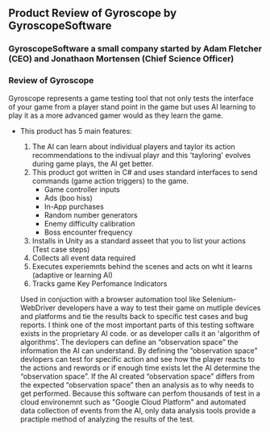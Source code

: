 ## Product Review of Gyroscope by GyroscopeSoftware
### GyroscopeSoftware a small company started by Adam Fletcher (CEO) and Jonathaon Mortensen (Chief Science Officer)
### Review of Gyroscope
Gyroscope represents a game testing tool that not only tests the interface of your game from a player stand point in the game but uses AI learning to play it as a more advanced gamer would as they learn the game.
* This product has 5 main features:
  1.  The AI can learn about individual players and taylor its action recommendations to the indivual playr and this 'tayloring' evolves during game plays, the AI get better.
  2.  This product got written in C# and uses standard interfaces to send commands (game action triggers) to the game.
      * Game controller inputs
      * Ads (boo hiss)
      * In-App purchases
      * Random number generators
      * Enemy difficulty calibration
      * Boss encounter frequency
  3.  Installs in Unity as a standard asseet that you to list your actions (Test case steps)
  4.  Collects all event data required
  5.  Executes experiemnts behind the scenes and acts on wht it learns (adaptive or learning AI)
  6.  Tracks game Key Perfomance Indicators
  
  Used in conjuction with a browser automation tool like Selenium-WebDriver developers have a way to test their game on mutliple devices and platforms and tie the results back to specific test cases and bug reports.
  I think one of the most important parts of this testing software exists in the proprietary AI code. or as developer calls it an 'algorithm of algorithms'.  The devlopers can define an “observation space” the information the AI can understand.  By defining the “observation space” devlopers can test for specific action and see how the player reacts to the actions and rewords or if enough time exists let the AI determine the “observation space”.  If the AI created “observation space” differs from the expected “observation space” then an analysis as to why needs to get performed.
  Because this software can perfom thousands of test in a cloud environemnt such as "Google Cloud Platform" and automated data collection of events from the AI, only data analysis tools provide a practiple method of analyzing the results of the test.
  
